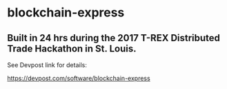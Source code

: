 # blockchain-express

## Built in 24 hrs during the 2017 T-REX Distributed Trade Hackathon in St. Louis.

See Devpost link for details:

https://devpost.com/software/blockchain-express
